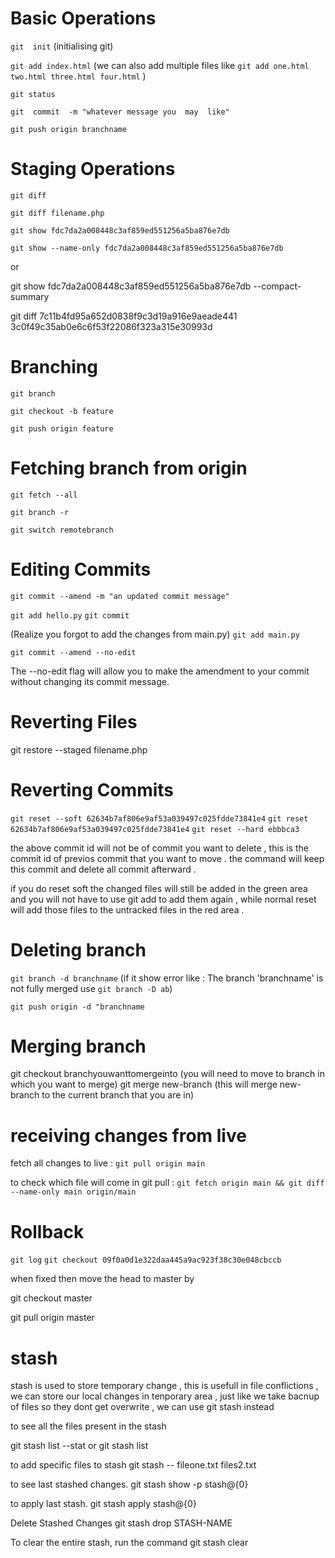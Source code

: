 
# Basic Operations
`git  init`    (initialising git)

`git add index.html`   (we can also add multiple files like `git add one.html two.html three.html four.html` )

`git status`

`git  commit  -m "whatever message you  may  like"`   

`git push origin branchname`  

# Staging Operations

`git diff`

`git diff filename.php`

`git show fdc7da2a008448c3af859ed551256a5ba876e7db`

`git show --name-only fdc7da2a008448c3af859ed551256a5ba876e7db`

or

git show fdc7da2a008448c3af859ed551256a5ba876e7db --compact-summary

git diff 7c11b4fd95a652d0838f9c3d19a916e9aeade441 3c0f49c35ab0e6c6f53f22086f323a315e30993d


# Branching

`git branch`

`git checkout -b feature`

`git push origin feature`


# Fetching branch from origin 

`git fetch --all`

`git branch -r`

`git switch remotebranch`

# Editing Commits

`git commit --amend -m "an updated commit message"`

`git add hello.py`
`git commit` 

(Realize you forgot to add the changes from main.py) 
`git add main.py` 

`git commit --amend --no-edit`

The --no-edit flag will allow you to make the amendment to your commit without changing its commit message.

# Reverting Files

git restore --staged filename.php

# Reverting Commits

`git reset --soft 62634b7af806e9af53a039497c025fdde73841e4` 
`git reset 62634b7af806e9af53a039497c025fdde73841e4` 
`git reset --hard ebbbca3`

the above commit id will not be of commit  you want to delete , this  is  the commit  id of previos commit that you want to  move . the command will keep this commit and delete all commit afterward .

if you do reset soft the changed files will still be added in the green area and you will not have to use git add to add them again , while normal reset will add those files to the untracked files in the red area .


# Deleting branch

`git branch -d branchname`  (if it show error like : The branch 'branchname' is not fully merged use `git branch -D ab`)

`git push origin -d "branchname` 

# Merging branch

git checkout branchyouwanttomergeinto (you will need to move to branch in which you want to merge)
git merge new-branch (this will merge new-branch to the current branch that you are in)

# receiving changes from live 

fetch all changes to live : `git pull origin main`

to check which file will come in git pull :  `git fetch origin main && git diff --name-only main origin/main`

#  Rollback

`git log`
`git checkout 09f0a0d1e322daa445a9ac923f38c30e048cbccb`

when fixed then move the head to master by 

git checkout master

git pull origin master


#  stash
stash is used to store temporary change , this is usefull in file conflictions , we can store our local changes in tenporary area , just like we take bacnup of files so they dont get overwrite , we can use git stash instead 


to see all the files present in the stash 

git stash list --stat
or 
git stash list

to add specific files to stash 
git stash -- fileone.txt files2.txt

to see last stashed changes.
git stash show -p stash@{0}

to apply last stash.
git stash apply stash@{0}

Delete Stashed Changes
git stash drop STASH-NAME

To clear the entire stash, run the command
git stash clear




